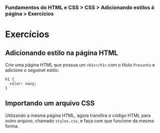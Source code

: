### Fundamentos do HTML e CSS > CSS > Adicionando estilos à página > Exercícios

# Exercícios

## Adicionando estilo na página HTML
Crie uma página HTML que possua um `<h1></h1>` com o título `Presunto` e adicione o seguinet estilo:

```
h1 {
  color: navy;
}
```

## Importando um arquivo CSS
Utilizando a mesma página HTML, agora transfira o código HTML para outro arquivo, chamado `styles.css`, e faça com que funcione da mesma forma.
